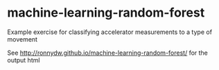# machine-learning-random-forest
Example exercise for classifying accelerator measurements to a type of movement

See http://ronnydw.github.io/machine-learning-random-forest/ for the output html
